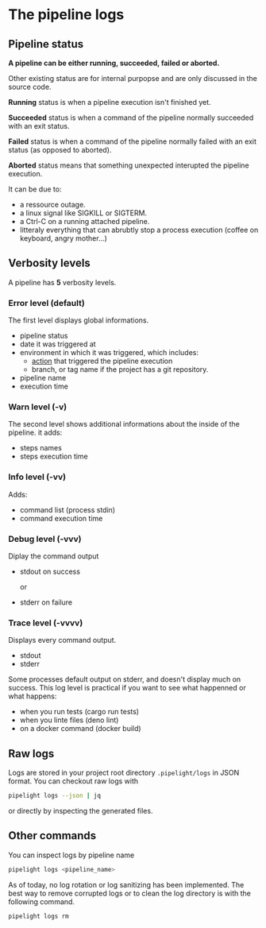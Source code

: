 <script setup lang="ts">
import LogsMulti from "@demos/LogsMulti.vue";
import Logs from "@demos/Logs.vue";
import LogsV from "@demos/LogsV.vue";
import LogsVV from "@demos/LogsVV.vue";
import LogsVVV from "@demos/LogsVVV.vue";
import LogsVVVV from "@demos/LogsVVVV.vue";
</script>

# The pipeline logs

## Pipeline status

**A pipeline can be either running, succeeded, failed or aborted.**

Other existing status are for internal purpopse and are only discussed in the source code.

<LogsMulti/>

**Running** status is when a pipeline execution isn't finished yet.

**Succeeded** status is when a command of the pipeline normally succeeded with an exit status.

**Failed** status is when a command of the pipeline normally failed with an exit status (as opposed to aborted).

**Aborted** status means that something unexpected interupted the pipeline execution.

It can be due to:

- a ressource outage.
- a linux signal like SIGKILL or SIGTERM.
- a Ctrl-C on a running attached pipeline.
- litteraly everything that can abrubtly stop a process execution (coffee on keyboard, angry mother...)

## Verbosity levels

A pipeline has **5** verbosity levels.

### Error level (default)

The first level displays global informations.

- pipeline status
- date it was triggered at
- environment in which it was triggered, which includes:
  - [action](triggers#actions-git-hooks) that triggered the pipeline execution
  - branch, or tag name if the project has a git repository.
- pipeline name
- execution time

<Logs/>

### Warn level (-v)

The second level shows additional informations about the inside of the pipeline.
it adds:

- steps names
- steps execution time

<LogsV/>

### Info level (-vv)

Adds:

- command list (process stdin)
- command execution time

<LogsVV/>

### Debug level (-vvv)

Diplay the command output

- stdout on success

  or

- stderr on failure

<LogsVVV/>

### Trace level (-vvvv)

Displays every command output.

- stdout
- stderr

Some processes default output on stderr, and doesn't display much on success.
This log level is practical if you want to see what happenned or what happens:

- when you run tests (cargo run tests)
- when you linte files (deno lint)
- on a docker command (docker build)

<LogsVVVV/>

## Raw logs

Logs are stored in your project root directory `.pipelight/logs` in JSON format.
You can checkout raw logs with

```sh
pipelight logs --json | jq
```

or directly by inspecting the generated files.

## Other commands

You can inspect logs by pipeline name

```sh
pipelight logs <pipeline_name>
```

As of today, no log rotation or log sanitizing has been implemented.
The best way to remove corrupted logs or to clean the log directory
is with the following command.

```sh
pipelight logs rm
```
